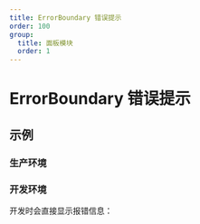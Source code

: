 ```yaml
---
title: ErrorBoundary 错误提示
order: 100
group:
  title: 面板模块
  order: 1
---
```


# ErrorBoundary 错误提示

## 示例

### 生产环境

<code src='./demos/_prod.tsx' ></code>

### 开发环境

开发时会直接显示报错信息：

<code src='./demos/_dev.tsx' ></code>

<API src="./index.tsx"></API>
